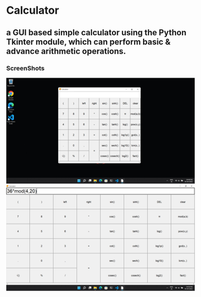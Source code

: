# Calculator

## a GUI based simple calculator using the Python Tkinter module, which can perform basic & advance arithmetic operations.
### ScreenShots
<img src="/ScreenShots/Screenshot 1.png">
<img src="/ScreenShots/Screenshot 2.png">
